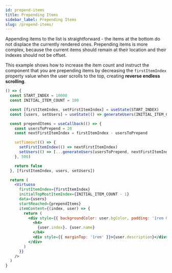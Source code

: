 ```yaml
---
id: prepend-items
title: Prepending Items
sidebar_label: Prepending Items
slug: /prepend-items/
---
```


Appending items to the list is straightforward - the items at the bottom do not displace the currently rendered ones.
Prepending items is more complex, because the current items should remain at their location and their indexes should not be offset.

This example shows how to increase the item count and instruct the component that you are prepending items by decreasing the `firstItemIndex` property value when the user scrolls to the top, creating **reverse endless scrolling**.

```jsx live
() => {
  const START_INDEX = 10000
  const INITIAL_ITEM_COUNT = 100

  const [firstItemIndex, setFirstItemIndex] = useState(START_INDEX)
  const [users, setUsers] = useState(() => generateUsers(INITIAL_ITEM_COUNT, START_INDEX))

  const prependItems = useCallback(() => {
    const usersToPrepend = 20
    const nextFirstItemIndex = firstItemIndex - usersToPrepend

    setTimeout(() => {
      setFirstItemIndex(() => nextFirstItemIndex)
      setUsers(() => [...generateUsers(usersToPrepend, nextFirstItemIndex), ...users])
    }, 500)

    return false
  }, [firstItemIndex, users, setUsers])

  return (
    <Virtuoso
      firstItemIndex={firstItemIndex}
      initialTopMostItemIndex={INITIAL_ITEM_COUNT - 1}
      data={users}
      startReached={prependItems}
      itemContent={(index, user) => {
        return (
          <div style={{ backgroundColor: user.bgColor, padding: '1rem 0.5rem' }}>
            <h4>
              {user.index}. {user.name}
            </h4>
            <div style={{ marginTop: '1rem' }}>{user.description}</div>
          </div>
        )
      }}
    />
  )
}
```
